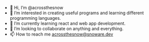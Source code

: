 - 👋 Hi, I’m @acrossthesnow
- 👀 I’m interested in creating useful programs and learning different programming languages.
- 🌱 I’m currently learning react and web app development.
- 💞️ I’m looking to collaborate on anything and everything.
- 📫 How to reach me acrossthesnow@snoware.dev

<!---
acrossthesnow/acrossthesnow is a ✨ special ✨ repository because its `README.md` (this file) appears on your GitHub profile.
You can click the Preview link to take a look at your changes.
--->
